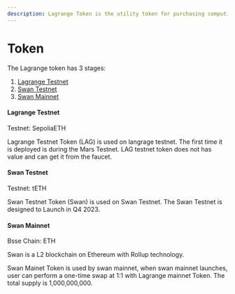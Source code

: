```yaml
---
description: Lagrange Token is the utility token for purchasing computing resources.
---
```


# Token

The Lagrange token has 3 stages:

1. [Lagrange Testnet](token.md#lagrange-testnet-token)
2. [Swan Testnet](token.md#swan-testnet-token)
3. [Swan Mainnet](token.md#swan-mainet-token)

#### Lagrange Testnet&#x20;

Testnet: SepoliaETH

Lagrange Testnet Token (LAG) is used on langrage testnet. The first time it is deployed is during the Mars Testnet. LAG testnet token does not has value and can get it from the faucet.

#### Swan Testnet&#x20;

Testnet: tETH

Swan Testnet Token (Swan) is used on Swan Testnet. The Swan Testnet  is designed to Launch in Q4 2023.

#### Swan Mainnet

Bsse Chain: ETH

Swan is a L2 blockchain on Ethereum with Rollup technology.

Swan Mainet Token is used by swan mainnet, when swan mainnet launches, user can perform a one-time swap at 1:1 with Lagrange mainnet Token. The total supply is 1,000,000,000.

